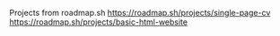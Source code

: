 Projects from roadmap.sh
https://roadmap.sh/projects/single-page-cv
https://roadmap.sh/projects/basic-html-website
